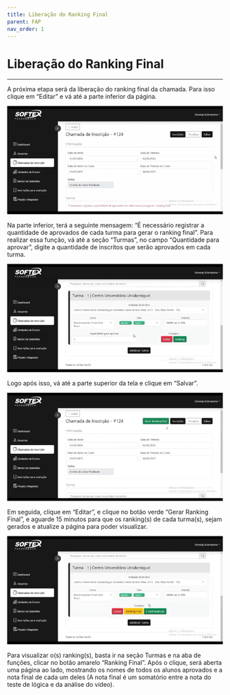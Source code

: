 ```yaml
---
title: Liberação do Ranking Final
parent: FAP
nav_order: 1
---
```


# Liberação do Ranking Final
---

A próxima etapa será da liberação do ranking final da chamada. Para isso clique em “Editar” e vá até a parte inferior da página.

![Liberação do Ranking Final](/assets/gifs/rankingfinal1.gif)

Na parte inferior, terá a seguinte mensagem: “É necessário registrar a quantidade de aprovados de cada turma para gerar o ranking final”. Para realizar essa função, vá até a seção “Turmas”, no campo “Quantidade para aprovar”, digite a quantidade de inscritos que serão aprovados em cada turma.

![Liberação do Ranking Final](/assets/gifs/rankingfinal2.gif)

Logo após isso, vá até a parte superior da tela e clique em “Salvar”.

![Liberação do Ranking Final](/assets/gifs/rankingfinal3.gif)

Em seguida, clique em “Editar”, e clique no botão verde “Gerar Ranking Final”, e aguarde 15 minutos para que os ranking(s) de cada turma(s), sejam gerados e atualize a página para poder visualizar.

![Liberação do Ranking Final](/assets/gifs/rankingfinal4.gif)

Para visualizar o(s) ranking(s), basta ir na seção Turmas e na aba de funções, clicar no botão amarelo “Ranking Final”. Após o clique, será aberta uma página ao lado, mostrando os nomes de todos os alunos aprovados e a nota final de cada um deles (A nota final é um somatório entre a nota do teste de lógica e da análise do vídeo).

